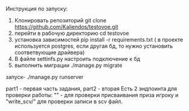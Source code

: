 Инструкция по запуску:
1. Клонировать репозиторий git clone https://github.com/Kaliendos/testovoe.git
2. перейти в рабочую директорию cd testovoe
3. установка зависимостей pip install -r requirements.txt ( в проекте используется postgres, если другая бд, то нужно установить соответвующие драйвера)
4. В файле settinfs.py настроить подключение к бд
5. выполнить миграции ./manage.py migrate

запуск- ./manage.py runserver



part1 - первая часть задания, part2 - вторая
Есть 2 эндпоинта для проверки работы: "" - для проверки присваивания приза игроку и "write_scv/" для проверки записи в scv файл. 
